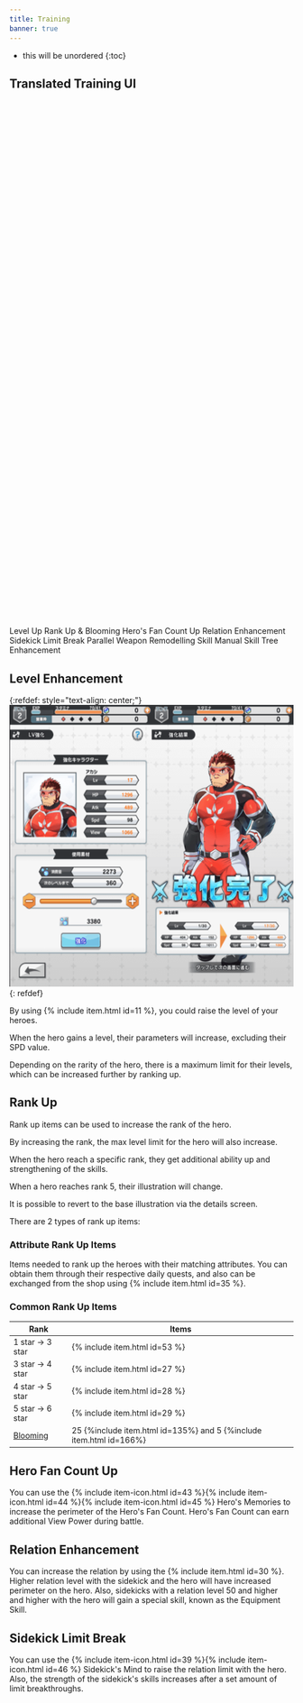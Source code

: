 ```yaml
---
title: Training
banner: true
---
```


* this will be unordered
{:toc}

## Translated Training UI

<svg class="screenshot" style="--font-size: 60px" xmlns="http://www.w3.org/2000/svg" xmlns:xlink="http://www.w3.org/1999/xlink" viewBox="0 0 1080 1926">

<defs>
  <filter x="0" y="0" width="1" height="1" id="solid">
    <feFlood flood-color="#000" result="bg" />
    <feMerge>
      <feMergeNode in="bg"/>
      <feMergeNode in="SourceGraphic"/>
    </feMerge>
  </filter>
</defs>

<image xlink:href="/assets/img/screenshot/training.jpg" style="width: 1080px;"></image>
<g>
<rect x="55.38461538461539" y="334.35897435897436" width="965.1282051282052" height="146.66666666666669" class="image-mapper-shape" data-index="1"></rect>
<text filter="url(#solid)" x="435" y="420">Level Up</text>
</g>
<g>
<rect x="54.35897435897436" y="501.53846153846155" width="967.1794871794872" height="145.64102564102564" class="image-mapper-shape" data-index="2"></rect>
<text filter="url(#solid)" x="232" y="602">Rank Up & Blooming</text>
</g>
<g>
<rect x="53.333333333333336" y="670.7692307692307" width="968.2051282051282" height="146.66666666666674" class="image-mapper-shape" data-index="3"></rect>
<text filter="url(#solid)" x="259" y="755">Hero's Fan Count Up</text>
</g>
<g>
<rect x="53.333333333333336" y="840" width="968.2051282051282" height="147.69230769230774" class="image-mapper-shape" data-index="4"></rect>
<text filter="url(#solid)" x="250" y="920">Relation Enhancement</text>
</g>
<g>
<rect x="53.333333333333336" y="1009.2307692307693" width="969.2307692307692" height="143.58974358974365" class="image-mapper-shape" data-index="5"></rect>
<text filter="url(#solid)" x="332" y="1100">Sidekick Limit Break</text>
</g>
<g class="tippy-tp" data-template="parallel-weapon-tip">
<rect x="56.41025641025641" y="1178.4615384615386" width="964.1025641025642" height="145.64102564102564" class="image-mapper-shape" data-index="6"></rect>
<text filter="url(#solid)" x="160" y="1270">Parallel Weapon Remodelling</text>
</g>
<g class="tippy-tp" data-template="skill-manual-tip">
<rect x="55.38461538461539" y="1345.6410256410256" width="968.2051282051282" height="146.66666666666674" class="image-mapper-shape" data-index="7"></rect>
<text filter="url(#solid)" x="364" y="1430">Skill Manual</text>
</g>
<g class="tippy-tp" data-template="skill-tree-tip">
<rect x="55.38461538461539" y="1514.871794871795" width="966.1538461538462" height="145.64102564102564" class="image-mapper-shape" data-index="8"></rect>
<text filter="url(#solid)" x="240" y="1600">Skill Tree Enhancement</text>
</g>
</svg>

<div style="display: none">
<div id="parallel-weapon-tip" markdown="1">
**Parallel Weapon Remodelling**

See [Parallel Weapon Remodelling](/guide/parallel_weapon/)
</div>
<div id="skill-manual-tip" markdown="1">
**Skill Manual**

See [Skill Manual](/guide/skill_manual/)
</div>
<div id="skill-tree-tip" markdown="1">
**Skill Tree Enhancement**

A hero must already unlocked "Blooming" before you can access this feature.
Only some heroes are available for skill tree enhancement.

See [Blooming](/guide/blooming/)
</div>
</div>

## Level Enhancement

{:refdef: style="text-align: center;"}
<img src="/assets/img/levelup.png" alt="training" height=500px loading="lazy">
{: refdef}

By using {% include item.html id=11 %}, you could raise the level of your heroes.

When the hero gains a level, their parameters will increase, excluding their SPD value.

Depending on the rarity of the hero, there is a maximum limit for their levels, which can be increased further by ranking up.

## Rank Up

Rank up items can be used to increase the rank of the hero.

By increasing the rank, the max level limit for the hero will also increase.

When the hero reach a specific rank, they get additional ability up and strengthening of the skills.

When a hero reaches rank 5, their illustration will change.

It is possible to revert to the base illustration via the details screen.

There are 2 types of rank up items:

### Attribute Rank Up Items

Items needed to rank up the heroes with their matching attributes. 
You can obtain them through their respective daily quests, and also can be exchanged from the shop using {% include item.html id=35 %}.

### Common Rank Up Items

| Rank | Items |
|-|-|
| 1 star -> 3 star | {% include item.html id=53 %} |
| 3 star -> 4 star | {% include item.html id=27 %} |
| 4 star -> 5 star | {% include item.html id=28 %} |
| 5 star -> 6 star | {% include item.html id=29 %} |
| [Blooming](/guide/blooming/) | 25 {%include item.html id=135%} and 5 {%include item.html id=166%} |

## Hero Fan Count Up

You can use the {% include item-icon.html id=43 %}{% include item-icon.html id=44 %}{% include item-icon.html id=45 %}
Hero's Memories to increase the perimeter of the Hero's Fan Count.
Hero's Fan Count can earn additional View Power during battle.

## Relation Enhancement

You can increase the relation by using the {% include item.html id=30 %}.
Higher relation level with the sidekick and the hero will have increased perimeter on the hero.
Also, sidekicks with a relation level 50 and higher and higher with the hero will gain a special skill, known as the Equipment Skill.

## Sidekick Limit Break

You can use the {% include item-icon.html id=39 %}{% include item-icon.html id=46 %} Sidekick's Mind to raise the relation limit with the hero.
Also, the strength of the sidekick's skills increases after a set amount of limit breakthroughs.
